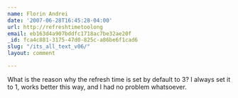 ```yaml
---
name: Florin Andrei
date: '2007-06-28T16:45:28-04:00'
url: http://refreshtimetoolong
email: eb163d4a907bddfc1718ac7be32ae20f
_id: fca4c881-3175-47d0-825c-a86be6f1cad6
slug: "/its_all_text_v06/"
layout: comment

---
```


What is the reason why the refresh time is set by default to 3?
I always set it to 1, works better this way, and I had no problem whatsoever.
